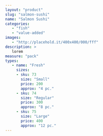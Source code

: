 ```yaml
---
layout: "product"
slug: "salmon-sushi"
name: "Salmon Sushi"
categories:
   - "fish"
   - "value-added"
images:
   - "http://placehold.it/400x400/000/fff"
description: >
   lorem
measure: "pack"
types: 
   - name: "Fresh"
     sizes: 
     - sku: 73
       size: "Small"
       price: 200
       approx: "4 pc."
     - sku: 74
       size: "Regular"
       price: 300
       approx: "8 pc."
     - sku: 75
       size: "Large"
       price: 400
       approx: "12 pc."
---
```

